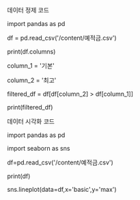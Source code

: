 데이터 정제 코드

import pandas as pd

df = pd.read_csv('/content/예적금.csv')

print(df.columns)

column_1 = '기본'

column_2 = '최고'

filtered_df = df[df[column_2] > df[column_1]]

print(filtered_df)

데이터 시각화 코드

import pandas as pd

import seaborn as sns

df=pd.read_csv('/content/예적금.csv')

print(df)

sns.lineplot(data=df,x='basic',y='max')
